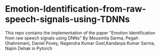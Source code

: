 # Emotion-Identification-from-raw-speech-signals-using-TDNNs
This repo contains the implementation of the paper "Emotion Identification from raw speech signals using DNNs" By Mousmita Sarma, Pegah Ghahremani, Daniel Povey, Nagendra Kumar Goel,Kandarpa Kumar Sarma, Najim Dehak in Pytorch
